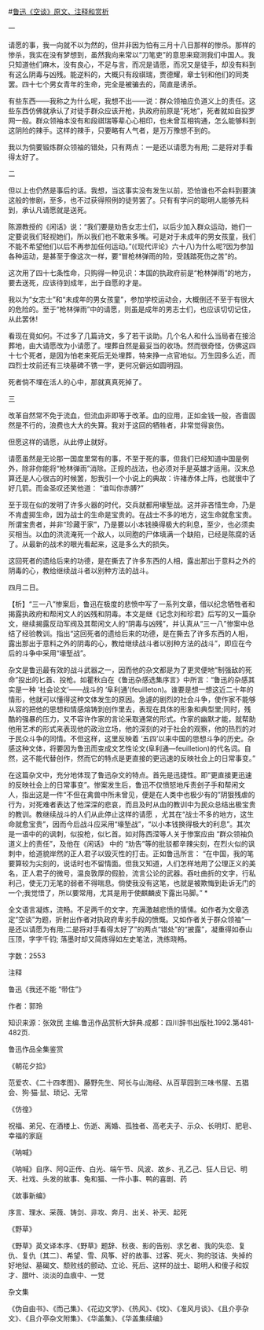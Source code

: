 #[鲁迅《空谈》原文、注释和赏析](https://www.vrrw.net/wx/9565.html)

一

请愿的事，我一向就不以为然的，但并非因为怕有三月十八日那样的惨杀。那样的惨杀，我实在没有梦想到，虽然我向来常以“刀笔吏”的意思来窥测我们中国人。我只知道他们麻木，没有良心，不足与言，而况是请愿，而况又是徒手，却没有料到有这么阴毒与凶残。能逆料的，大概只有段祺瑞，贾德耀，章士钊和他们的同类罢。四十七个男女青年的生命，完全是被骗去的，简直是诱杀。

有些东西——我称之为什么呢，我想不出——说：群众领袖应负道义上的责任。这些东西仿佛就承认了对徒手群众应该开枪，执政府前原是“死地”，死者就如自投罗网一般。群众领袖本没有和段祺瑞等辈心心相印，也未曾互相钩通，怎么能够料到这阴险的辣手。这样的辣手，只要略有人气者，是万万豫想不到的。

我以为倘要锻炼群众领袖的错处，只有两点：一是还以请愿为有用; 二是将对手看得太好了。

二

但以上也仍然是事后的话。我想，当这事实没有发生以前，恐怕谁也不会料到要演这般的惨剧，至多，也不过获得照例的徒劳罢了。只有有学问的聪明人能够先料到，承认凡请愿就是送死。

陈源教授的《闲话》说：“我们要是劝告女志士们，以后少加入群众运动，她们一定要说我们轻视她们，所以我们也不敢来多嘴。可是对于未成年的男女孩童，我们不能不希望他们以后不再参加任何运动。”(《现代评论》六十八)为什么呢?因为参加各种运动，是甚至于像这次一样，要“冒枪林弹雨的险，受践踏死伤之苦”的。

这次用了四十七条性命，只购得一种见识：本国的执政府前是“枪林弹雨”的地方，要去送死，应该待到成年，出于自愿的才是。

我以为“女志士”和“未成年的男女孩童”，参加学校运动会，大概倒还不至于有很大的危险的。至于“枪林弹雨”中的请愿，则虽是成年的男志士们，也应该切切记住，从此罢休!

看现在竟如何。不过多了几篇诗文，多了若干谈助。几个名人和什么当局者在接洽葬地，由大请愿改为小请愿了。埋葬自然是最妥当的收场。然而很奇怪，仿佛这四十七个死者，是因为怕老来死后无处埋葬，特来挣一点官地似。万生园多么近，而四烈士坟前还有三块墓碑不镌一字，更何况僻远如圆明园。

死者倘不埋在活人的心中，那就真真死掉了。

三

改革自然常不免于流血，但流血非即等于改革。血的应用，正如金钱一般，吝啬固然是不行的，浪费也大大的失算。我对于这回的牺牲者，非常觉得哀伤。

但愿这样的请愿，从此停止就好。

请愿虽然是无论那一国度里常有的事，不至于死的事，但我们已经知道中国是例外，除非你能将“枪林弹雨”消除。正规的战法，也必须对手是英雄才适用。汉末总算还是人心很古的时候罢，恕我引一个小说上的典故：许褚赤体上阵，也就很中了好几箭。而金圣叹还笑他道： “谁叫你赤膊?”

至于现在似的发明了许多火器的时代，交兵就都用壕堑战。这并非吝惜生命，乃是不肯虚掷生命，因为战士的生命是宝贵的。在战士不多的地方，这生命就愈宝贵。所谓宝贵者，并非“珍藏于家”，乃是要以小本钱换得极大的利息，至少，也必须卖买相当。以血的洪流淹死一个敌人，以同胞的尸体填满一个缺陷，已经是陈腐的话了。从最新的战术的眼光看起来，这是多么大的损失。

这回死者的遗给后来的功德，是在撕去了许多东西的人相，露出那出于意料之外的阴毒的心，教给继续战斗者以别种方法的战斗。

四月二日。



【析】“三一八”惨案后，鲁迅在极度的悲愤中写了一系列文章，借以纪念牺牲者和揭露执政府和帮闲文人的凶残和阴毒。本文是继《记念刘和珍君》后写的又一篇杂文，继续揭露反动军阀及其帮闲文人的“阴毒与凶残”，并认真从“三一八”惨案中总结了经验教训。指出“这回死者的遗给后来的功德，是在撕去了许多东西的人相，露出那出于意料之外的阴毒的心，教给继续战斗者以别种方法的战斗”，即应在今后的斗争中采用“壕堑战”。

杂文是鲁迅最有效的战斗武器之一，因而他的杂文都是为了更灵便地“制强敌的死命”投出的匕首、投枪。如瞿秋白在《鲁迅杂感选集序言》中所言：“鲁迅的杂感其实是一种 ‘社会论文’——战斗的 ‘阜利通’(feuilleton)。谁要是想一想这近二十年的情形，他就可以懂得这种文体发生的原因。急遽的剧烈的社会斗争，使作家不能够从容的把他的思想和情感熔铸到创作里去，表现在具体的形象和典型里;同时，残酷的强暴的压力，又不容许作家的言论采取通常的形式。作家的幽默才能，就帮助他用艺术的形式来表现他的政治立场，他的深刻的对于社会的观察，他的热烈的对于民众斗争的同情。不但这样，这里反映着 ‘五四’以来中国的思想斗争的历史。杂感这种文体，将要因为鲁迅而变成文艺性论文(阜利通—feuilletion)的代名词。自然，这不能代替创作，然而它的特点是更直接的更迅速的反映社会上的日常事变。”

在这篇杂文中，充分地体现了鲁迅杂文的特点。首先是迅捷性。即“更直接更迅速的反映社会上的日常事变”。惨案发生后，鲁迅不仅愤怒地斥责刽子手和帮闲文人，指出这是一件“不但在禽兽中所未曾见，便是在人类中也极少有的”阴狠残虐的行为，对死难者表达了他深深的悲哀，而且及时从血的教训中为民众总结出极宝贵的教训。教继续战斗的人们从此停止这样的请愿 ，尤其在“战士不多的地方，这生命就愈宝贵”，因而今后战斗应采用“壕堑战”，“以小本钱换得极大的利息”。其次是一语中的的讽刺，似投枪，似匕首。如对陈西滢等人关于惨案应由 “群众领袖负道义上的责任”，及他在《闲话》 中的 “劝告”等的批驳都辛辣尖刻，在烈火似的讽刺中，给道貌岸然的正人君子以毁灭性的打击。正如鲁迅所言： “在中国，我的笔要算较为尖刻的，说话时也不留情面。但我又知道，人们怎样地用了公理正义的美名，正人君子的微号，温良敦厚的假脸，流言公论的武器。吞吐曲折的文字，行私利己，使无刀无笔的弱者不得喘息。倘使我没有这笔，也就是被欺悔到赴诉无门的一个;我觉悟了，所以要常用，尤其是用于使麒麟皮下露出马脚。” *

全文语言凝炼，流畅。不足两千的文字，充满激越悲愤的情愫。如作者为文章选定“空谈”为题，折射出作者对执政府卑劣手段的愤慨。又如作者关于群众领袖“一是还以请愿为有用;二是将对手看得太好了”的两点“错处”的“披露”，凝重得如泰山压顶，字字千钧; 落墨时却又简炼得如左史笔法，洗练晓畅。

字数：2553

注释

鲁迅《我还不能 “带住”》

作者：郭玲

知识来源：张效民 主编.鲁迅作品赏析大辞典.成都：四川辞书出版社.1992.第481-482页.

鲁迅作品全集鉴赏

《朝花夕拾》

范爱农、《二十四孝图》、藤野先生、阿长与山海经、从百草园到三味书屋、五猖会、狗·猫·鼠、琐记、无常

《仿徨》

祝福、弟兄、在酒楼上、伤逝、离婚、孤独者、高老夫子、示众、长明灯、肥皂、幸福的家庭

《呐喊》

《呐喊》自序、阿Q正传、白光、端午节、风波、故乡、孔乙己、狂人日记、明天、社戏、头发的故事、兔和猫、一件小事、鸭的喜剧、药

《故事新编》

序言、理水、采薇、铸剑、非攻、奔月、出关、补天、起死

《野草》

《野草》英文译本序、《野草》题辞、秋夜、影的告别、求乞者、我的失恋、复仇、复仇〔其二〕、希望、雪、风筝、好的故事、过客、死火、狗的驳诘、失掉的好地狱、墓碣文、颓败线的颤动、立论、死后、这样的战士、聪明人和傻子和奴才、腊叶、淡淡的血痕中、一觉

杂文集

《伪自由书》、《而己集》、《花边文学》、《热风》、《坟》、《准风月谈》、《且介亭杂文》、《且介亭杂文附集》、《华盖集》、《华盖集续编》

